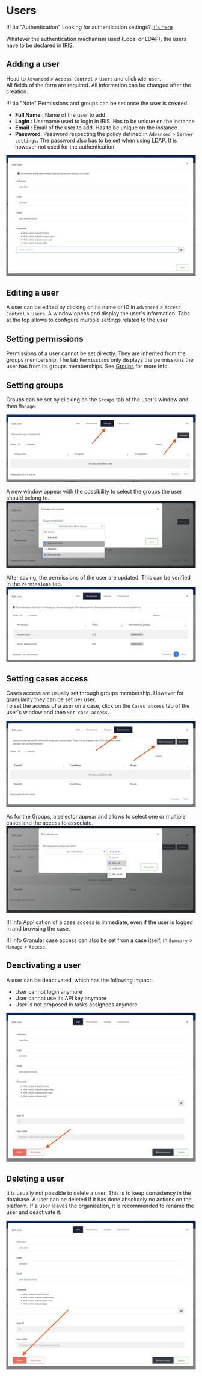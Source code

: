 # Users

!!! tip "Authentication"
    Looking for authentication settings? [It's here](authentication.md)

Whatever the authentication mechanism used (Local or LDAP), the users have to be declared in IRIS.   

## Adding a user 
Head to `Advanced` > `Access Control` > `Users` and click `Add user`.  
All fields of the form are required. All information can be changed after the creation.   

!!! tip "Note" 
    Permissions and groups can be set once the user is created.   

- **Full Name** : Name of the user to add 
- **Login** : Username used to login in IRIS. Has to be unique on the instance 
- **Email** : Email of the user to add. Has to be unique on the instance  
- **Password**: Password respecting the policy defined in `Advanced` > `Server settings`. The password also has to be set when using LDAP. It is however not used for the authentication.    

![Create new user](../../_static/access_control/add_user1.png) 

## Editing a user 
A user can be edited by clicking on its name or ID in `Advanced` > `Access Control` > `Users`.  A window opens and display the user's information. Tabs at the top allows to configure multiple settings related to the user.   


## Setting permissions
Permissions of a user cannot be set directly. They are inherited from the groups membership. The tab `Permissions` only displays the permissions the user has from its groups memberships. 
See [Groups](groups.md) for more info.   

## Setting groups 
Groups can be set by clicking on the `Groups` tab of the user's window and then `Manage`.      

![Manage user](../../_static/access_control/add_user2.png) 

A new window appear with the possibility to select the groups the user should belong to. 
![Manage user](../../_static/access_control/add_user3.png) 

After saving, the permissions of the user are updated. This can be verified in the `Permissions` tab.   
![Manage user](../../_static/access_control/add_user4.png) 

## Setting cases access 
Cases access are usually set through groups membership. However for granularity they can be set per user.   
To set the access of a user on a case, click on the `Cases access` tab of the user's window and then `Set case access`.   

![Manage user](../../_static/access_control/add_user5.png) 

As for the Groups, a selector appear and allows to select one or multiple cases and the access to associate.       
![Manage user](../../_static/access_control/add_user6.png) 

!!! info 
    Application of a case access is immediate, even if the user is logged in and browsing the case.  

!!! info 
    Granular case access can also be set from a case itself, in `Summary` > `Manage` > `Access`.  

## Deactivating a user
A user can be deactivated, which has the following impact: 

- User cannot login anymore 
- User cannot use its API key anymore 
- User is not proposed in tasks assignees anymore 

![Manage user](../../_static/access_control/deactivate_user.png) 

## Deleting a user 
It is usually not possible to delete a user. This is to keep consistency in the database. A user can be deleted if it has done absolutely no actions on the platform. If a user leaves the organisation, it is recommended to rename the user and deactivate it.  

![Manage user](../../_static/access_control/delete_user.png) 